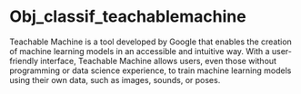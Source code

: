 # Obj_classif_teachablemachine
Teachable Machine is a tool developed by Google that enables the creation of machine learning models in an accessible and intuitive way. With a user-friendly interface, Teachable Machine allows users, even those without programming or data science experience, to train machine learning models using their own data, such as images, sounds, or poses.
